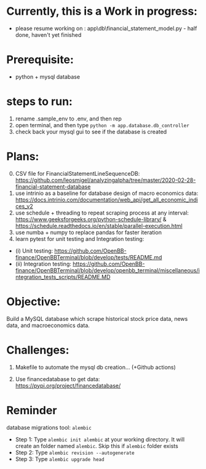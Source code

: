 # Currently, this is a Work in progress:
- please resume working on : app\db\financial_statement_model.py - half done, haven't yet finished

# Prerequisite:
- python + mysql database

# steps to run: 
1. rename .sample_env to .env, and then rep
2. open terminal, and then type `python -m app.database.db_controller`
3. check back your mysql gui to see if the database is created

# Plans:
0. CSV file for FinancialStatementLineSequenceDB: https://github.com/leosmigel/analyzingalpha/tree/master/2020-02-28-financial-statement-database 
1. use intrinio as a baseline for database design of macro economics data: 
https://docs.intrinio.com/documentation/web_api/get_all_economic_indices_v2
2. use schedule + threading to repeat scraping process at any interval: https://www.geeksforgeeks.org/python-schedule-library/ & https://schedule.readthedocs.io/en/stable/parallel-execution.html
3. use numba + numpy to replace pandas for faster iteration
4. learn pytest for unit testing and Integration testing: 
- (i) Unit testing: https://github.com/OpenBB-finance/OpenBBTerminal/blob/develop/tests/README.md
- (ii) Integration testing: https://github.com/OpenBB-finance/OpenBBTerminal/blob/develop/openbb_terminal/miscellaneous/integration_tests_scripts/README.MD

# Objective:
Build a MySQL database which scrape historical stock price data, news data, and macroeconomics data.

# Challenges:
1. Makefile to automate the mysql db creation... (+Github actions)

2. Use financedatabase to get data: https://pypi.org/project/financedatabase/


# Reminder
database migrations tool: `alembic`

- Step 1: Type `alembic init alembic` at your working directory. It will create an folder named `alembic`. Skip this if `alembic` folder exists
- Step 2: Type `alembic revision --autogenerate`
- Step 3: Type `alembic upgrade head`